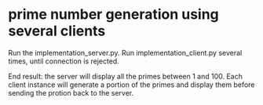 # prime number generation using several clients
Run the implementation_server.py.
Run implementation_client.py several times, until connection is rejected.

End result: the server will display all the primes between 1 and 100. Each client instance will generate a portion of the primes and display them before sending the protion back to the server.
